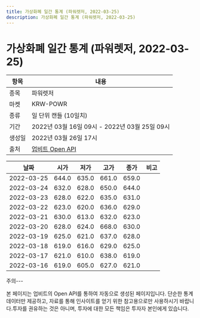 ```yaml
---
title: 가상화폐 일간 통계 (파워렛저, 2022-03-25)
description: 가상화폐 일간 통계 (파워렛저, 2022-03-25)
---
```


가상화폐 일간 통계 (파워렛저, 2022-03-25)
===

|항목|내용|
|--|--|
|종목|파워렛저|
|마켓|KRW-POWR|
|종류|일 단위 캔들 (10일치)|
|기간|2022년 03월 16일 09시 - 2022년 03월 25일 09시|
|생성일|2022년 03월 26일 17시|
|출처|[업비트 Open API](https://docs.upbit.com)|


|날짜|시가|저가|고가|종가|비고|
|--|--|--|--|--|--|
|2022-03-25|644.0|635.0|661.0|659.0|    |
|2022-03-24|632.0|628.0|650.0|644.0|    |
|2022-03-23|628.0|622.0|635.0|631.0|    |
|2022-03-22|623.0|620.0|636.0|629.0|    |
|2022-03-21|630.0|613.0|632.0|623.0|    |
|2022-03-20|628.0|624.0|668.0|630.0|    |
|2022-03-19|625.0|621.0|637.0|628.0|    |
|2022-03-18|619.0|616.0|629.0|625.0|    |
|2022-03-17|621.0|610.0|638.0|619.0|    |
|2022-03-16|619.0|605.0|627.0|621.0|    |


주의---

본 페이지는 업비트의 Open API를 통하여 자동으로 생성된 페이지입니다. 단순한 통계 데이터만 제공하고, 자료를 통해 인사이트를 얻기 위한 참고용으로만 사용하시기 바랍니다.투자를 권유하는 것은 아니며, 투자에 대한 모든 책임은 투자자 본인에게 있습니다.